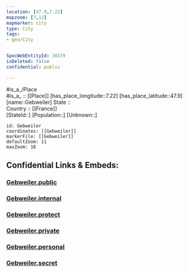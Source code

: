 ```yaml
---
location: [47.9,7.22] 
mapzoom: [7,12] 
mapmarker: city 
type: City
tags:
- geo/City


SpocWebEntityId: 30379
isDeleted: false
confidential: public

---
```

#is_a_/Place  
#is_a_ :: [[Place]] 
[has_place_longitude::7.22] 
[has_place_latitude::47.9] 
[name::Gebweiler] 
State ::  
Country :: [[France]]  
[StateId::] 
[Population::] 
[Unknown::] 


```leaflet
id: Gebweiler
coordinates: [[Gebweiler]] 
markerFile: [[Gebweiler]] 
defaultZoom: 11 
maxZoom: 18
```


## Confidential Links & Embeds: 

### [Gebweiler.public](/_public/\Earth\Continent\Europe\Europe~West\France\regions~France\Grand_Est\departments~Grand_Est\Haut-Rhin\communes~Haut-Rhin\Guebwiller\cities~GuebwillerGebweiler.public.md) 

### [Gebweiler.internal](/_internal/\Earth\Continent\Europe\Europe~West\France\regions~France\Grand_Est\departments~Grand_Est\Haut-Rhin\communes~Haut-Rhin\Guebwiller\cities~GuebwillerGebweiler.internal.md) 

### [Gebweiler.protect](/_protect/\Earth\Continent\Europe\Europe~West\France\regions~France\Grand_Est\departments~Grand_Est\Haut-Rhin\communes~Haut-Rhin\Guebwiller\cities~GuebwillerGebweiler.protect.md) 

### [Gebweiler.private](/_private/\Earth\Continent\Europe\Europe~West\France\regions~France\Grand_Est\departments~Grand_Est\Haut-Rhin\communes~Haut-Rhin\Guebwiller\cities~GuebwillerGebweiler.private.md) 

### [Gebweiler.personal](/_personal/\Earth\Continent\Europe\Europe~West\France\regions~France\Grand_Est\departments~Grand_Est\Haut-Rhin\communes~Haut-Rhin\Guebwiller\cities~GuebwillerGebweiler.personal.md) 

### [Gebweiler.secret](/_secret/\Earth\Continent\Europe\Europe~West\France\regions~France\Grand_Est\departments~Grand_Est\Haut-Rhin\communes~Haut-Rhin\Guebwiller\cities~GuebwillerGebweiler.secret.md)


